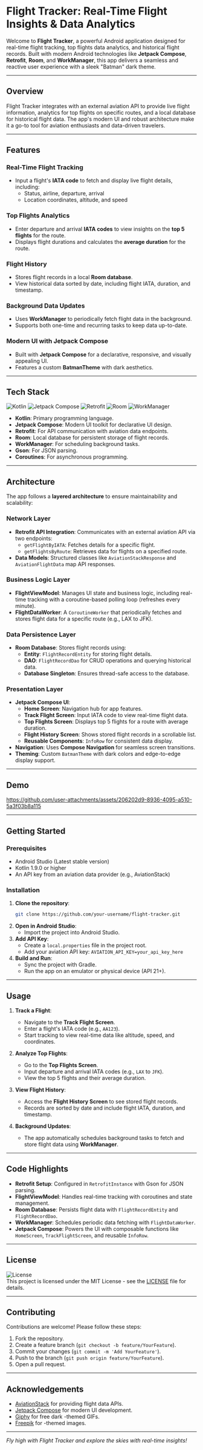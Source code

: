 # Flight Tracker: Real-Time Flight Insights & Data Analytics

Welcome to **Flight Tracker**, a powerful Android application designed for real-time flight tracking, top flights data analytics, and historical flight records. Built with modern Android technologies like **Jetpack Compose**, **Retrofit**, **Room**, and **WorkManager**, this app delivers a seamless and reactive user experience with a sleek "Batman" dark  theme.

---

## Overview
Flight Tracker integrates with an external aviation API to provide live flight information, analytics for top flights on specific routes, and a local database for historical flight data. The app's modern UI and robust architecture make it a go-to tool for aviation enthusiasts and data-driven travelers.

---

## Features

### Real-Time Flight Tracking
- Input a flight's **IATA code** to fetch and display live flight details, including:
  - Status, airline, departure, arrival
  - Location coordinates, altitude, and speed

### Top Flights Analytics
- Enter departure and arrival **IATA codes** to view insights on the **top 5 flights** for the route.
- Displays flight durations and calculates the **average duration** for the route.

### Flight History
- Stores flight records in a local **Room database**.
- View historical data sorted by date, including flight IATA, duration, and timestamp.

### Background Data Updates
- Uses **WorkManager** to periodically fetch flight data in the background.
- Supports both one-time and recurring tasks to keep data up-to-date.

### Modern UI with Jetpack Compose
- Built with **Jetpack Compose** for a declarative, responsive, and visually appealing UI.
- Features a custom **BatmanTheme** with dark  aesthetics.

---

## Tech Stack
![Kotlin](https://img.shields.io/badge/Kotlin-1.9.0-7F52FF.svg?style=flat-square&logo=kotlin&logoColor=white)
![Jetpack Compose](https://img.shields.io/badge/Jetpack_Compose-1.5.0-4285F4.svg?style=flat-square&logo=android&logoColor=white)
![Retrofit](https://img.shields.io/badge/Retrofit-2.9.0-FFCA28.svg?style=flat-square)
![Room](https://img.shields.io/badge/Room-2.5.0-4CAF50.svg?style=flat-square)
![WorkManager](https://img.shields.io/badge/WorkManager-2.8.0-1976D2.svg?style=flat-square)

- **Kotlin**: Primary programming language.
- **Jetpack Compose**: Modern UI toolkit for declarative UI design.
- **Retrofit**: For API communication with aviation data endpoints.
- **Room**: Local database for persistent storage of flight records.
- **WorkManager**: For scheduling background tasks.
- **Gson**: For JSON parsing.
- **Coroutines**: For asynchronous programming.

---

## Architecture
The app follows a **layered architecture** to ensure maintainability and scalability:

### Network Layer
- **Retrofit API Integration**: Communicates with an external aviation API via two endpoints:
  - `getFlightByIATA`: Fetches details for a specific flight.
  - `getFlightsByRoute`: Retrieves data for flights on a specified route.
- **Data Models**: Structured classes like `AviationStackResponse` and `AviationFlightData` map API responses.

### Business Logic Layer
- **FlightViewModel**: Manages UI state and business logic, including real-time tracking with a coroutine-based polling loop (refreshes every minute).
- **FlightDataWorker**: A `CoroutineWorker` that periodically fetches and stores flight data for a specific route (e.g., LAX to JFK).

### Data Persistence Layer
- **Room Database**: Stores flight records using:
  - **Entity**: `FlightRecordEntity` for storing flight details.
  - **DAO**: `FlightRecordDao` for CRUD operations and querying historical data.
  - **Database Singleton**: Ensures thread-safe access to the database.

### Presentation Layer
- **Jetpack Compose UI**:
  - **Home Screen**: Navigation hub for app features.
  - **Track Flight Screen**: Input IATA code to view real-time flight data.
  - **Top Flights Screen**: Displays top 5 flights for a route with average duration.
  - **Flight History Screen**: Shows stored flight records in a scrollable list.
  - **Reusable Components**: `InfoRow` for consistent data display.
- **Navigation**: Uses **Compose Navigation** for seamless screen transitions.
- **Theming**: Custom `BatmanTheme` with dark  colors and edge-to-edge display support.

---

## Demo

https://github.com/user-attachments/assets/206202d9-8936-4095-a510-5a3f03b8a115


---

## Getting Started

### Prerequisites
- Android Studio (Latest stable version)
- Kotlin 1.9.0 or higher
- An API key from an aviation data provider (e.g., AviationStack)

### Installation
1. **Clone the repository**:
   ```bash
   git clone https://github.com/your-username/flight-tracker.git
   ```
2. **Open in Android Studio**:
   - Import the project into Android Studio.
3. **Add API Key**:
   - Create a `local.properties` file in the project root.
   - Add your aviation API key: `AVIATION_API_KEY=your_api_key_here`
4. **Build and Run**:
   - Sync the project with Gradle.
   - Run the app on an emulator or physical device (API 21+).

---

## Usage
1. **Track a Flight**:
   - Navigate to the **Track Flight Screen**.
   - Enter a flight's IATA code (e.g., `AA123`).
   - Start tracking to view real-time data like altitude, speed, and coordinates.

2. **Analyze Top Flights**:
   - Go to the **Top Flights Screen**.
   - Input departure and arrival IATA codes (e.g., `LAX` to `JFK`).
   - View the top 5 flights and their average duration.

3. **View Flight History**:
   - Access the **Flight History Screen** to see stored flight records.
   - Records are sorted by date and include flight IATA, duration, and timestamp.

4. **Background Updates**:
   - The app automatically schedules background tasks to fetch and store flight data using **WorkManager**.

---

## Code Highlights
- **Retrofit Setup**: Configured in `RetrofitInstance` with Gson for JSON parsing.
- **FlightViewModel**: Handles real-time tracking with coroutines and state management.
- **Room Database**: Persists flight data with `FlightRecordEntity` and `FlightRecordDao`.
- **WorkManager**: Schedules periodic data fetching with `FlightDataWorker`.
- **Jetpack Compose**: Powers the UI with composable functions like `HomeScreen`, `TrackFlightScreen`, and reusable `InfoRow`.

---

## License
![License](https://img.shields.io/badge/License-MIT-blue.svg?style=flat-square)  
This project is licensed under the MIT License - see the [LICENSE](LICENSE) file for details.

---

## Contributing
Contributions are welcome! Please follow these steps:
1. Fork the repository.
2. Create a feature branch (`git checkout -b feature/YourFeature`).
3. Commit your changes (`git commit -m 'Add YourFeature'`).
4. Push to the branch (`git push origin feature/YourFeature`).
5. Open a pull request.

---

## Acknowledgements
- [AviationStack](https://aviationstack.com/) for providing flight data APIs.
- [Jetpack Compose](https://developer.android.com/jetpack/compose) for modern UI development.
- [Giphy](https://giphy.com/) for free dark -themed GIFs.
- [Freepik](https://freepik.com/) for -themed images.

---

*Fly high with Flight Tracker and explore the skies with real-time insights!*
